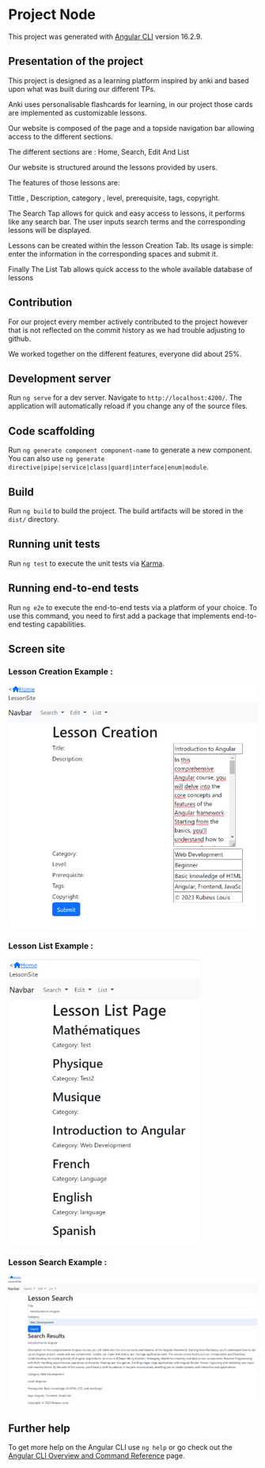 # Project Node

This project was generated with [Angular CLI](https://github.com/angular/angular-cli) version 16.2.9.

## Presentation of the project

This project is designed as a learning platform inspired by anki and based upon what was built during our different TPs. 

Anki uses personalisable flashcards for learning, in our project those cards are implemented as customizable lessons.

Our website is composed of the page and a topside navigation bar allowing access to the different sections. 

The different sections are : Home, Search, Edit And List

Our website is structured around the lessons provided by users.

The features of those lessons are:

Tittle , Description, category , level, prerequisite, tags, copyright.

The Search Tap allows for quick and easy access to lessons, it performs like any search bar. The user inputs search terms and the corresponding lessons will be displayed.

Lessons can be created within the lesson Creation Tab. Its usage is simple: enter the information in the corresponding spaces and submit it.

Finally The List Tab allows quick access to the whole available database of lessons

## Contribution

For our project every member actively contributed to the project however that is not reflected on the commit history as we had trouble adjusting to github.

We worked together on the different features, everyone did about 25%.

## Development server

Run `ng serve` for a dev server. Navigate to `http://localhost:4200/`. The application will automatically reload if you change any of the source files.

## Code scaffolding

Run `ng generate component component-name` to generate a new component. You can also use `ng generate directive|pipe|service|class|guard|interface|enum|module`.

## Build

Run `ng build` to build the project. The build artifacts will be stored in the `dist/` directory.

## Running unit tests

Run `ng test` to execute the unit tests via [Karma](https://karma-runner.github.io).

## Running end-to-end tests

Run `ng e2e` to execute the end-to-end tests via a platform of your choice. To use this command, you need to first add a package that implements end-to-end testing capabilities.

## Screen site
### Lesson Creation Example :

![LessonCreatiion](LessonCreation.png)

### Lesson List Example :

![LessonList](LessonList.png)

### Lesson Search Example :

![LessonList](LessonSearch.png)

## Further help

To get more help on the Angular CLI use `ng help` or go check out the [Angular CLI Overview and Command Reference](https://angular.io/cli) page.
